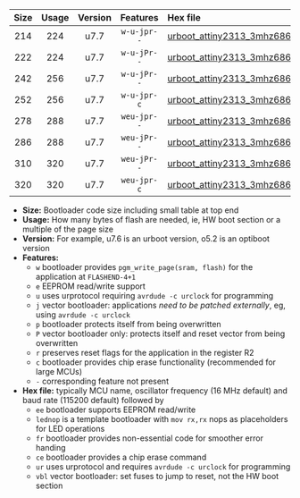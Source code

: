 |Size|Usage|Version|Features|Hex file|
|:-:|:-:|:-:|:-:|:--|
|214|224|u7.7|`w-u-jpr--`|[urboot_attiny2313_3mhz6864_19200bps_lednop_ur_vbl.hex](https://raw.githubusercontent.com/stefanrueger/urboot.hex/main/mcus/attiny2313/fcpu_3mhz6864/19200_bps/urboot_attiny2313_3mhz6864_19200bps_lednop_ur_vbl.hex)|
|222|224|u7.7|`w-u-jPr--`|[urboot_attiny2313_3mhz6864_19200bps_ur_vbl.hex](https://raw.githubusercontent.com/stefanrueger/urboot.hex/main/mcus/attiny2313/fcpu_3mhz6864/19200_bps/urboot_attiny2313_3mhz6864_19200bps_ur_vbl.hex)|
|242|256|u7.7|`w-u-jPr--`|[urboot_attiny2313_3mhz6864_19200bps_lednop_fr_ur_vbl.hex](https://raw.githubusercontent.com/stefanrueger/urboot.hex/main/mcus/attiny2313/fcpu_3mhz6864/19200_bps/urboot_attiny2313_3mhz6864_19200bps_lednop_fr_ur_vbl.hex)|
|252|256|u7.7|`w-u-jpr-c`|[urboot_attiny2313_3mhz6864_19200bps_lednop_fr_ce_ur_vbl.hex](https://raw.githubusercontent.com/stefanrueger/urboot.hex/main/mcus/attiny2313/fcpu_3mhz6864/19200_bps/urboot_attiny2313_3mhz6864_19200bps_lednop_fr_ce_ur_vbl.hex)|
|278|288|u7.7|`weu-jpr--`|[urboot_attiny2313_3mhz6864_19200bps_ee_lednop_ur_vbl.hex](https://raw.githubusercontent.com/stefanrueger/urboot.hex/main/mcus/attiny2313/fcpu_3mhz6864/19200_bps/urboot_attiny2313_3mhz6864_19200bps_ee_lednop_ur_vbl.hex)|
|286|288|u7.7|`weu-jPr--`|[urboot_attiny2313_3mhz6864_19200bps_ee_ur_vbl.hex](https://raw.githubusercontent.com/stefanrueger/urboot.hex/main/mcus/attiny2313/fcpu_3mhz6864/19200_bps/urboot_attiny2313_3mhz6864_19200bps_ee_ur_vbl.hex)|
|310|320|u7.7|`weu-jPr--`|[urboot_attiny2313_3mhz6864_19200bps_ee_lednop_fr_ur_vbl.hex](https://raw.githubusercontent.com/stefanrueger/urboot.hex/main/mcus/attiny2313/fcpu_3mhz6864/19200_bps/urboot_attiny2313_3mhz6864_19200bps_ee_lednop_fr_ur_vbl.hex)|
|320|320|u7.7|`weu-jpr-c`|[urboot_attiny2313_3mhz6864_19200bps_ee_lednop_fr_ce_ur_vbl.hex](https://raw.githubusercontent.com/stefanrueger/urboot.hex/main/mcus/attiny2313/fcpu_3mhz6864/19200_bps/urboot_attiny2313_3mhz6864_19200bps_ee_lednop_fr_ce_ur_vbl.hex)|

- **Size:** Bootloader code size including small table at top end
- **Usage:** How many bytes of flash are needed, ie, HW boot section or a multiple of the page size
- **Version:** For example, u7.6 is an urboot version, o5.2 is an optiboot version
- **Features:**
  + `w` bootloader provides `pgm_write_page(sram, flash)` for the application at `FLASHEND-4+1`
  + `e` EEPROM read/write support
  + `u` uses urprotocol requiring `avrdude -c urclock` for programming
  + `j` vector bootloader: applications *need to be patched externally*, eg, using `avrdude -c urclock`
  + `p` bootloader protects itself from being overwritten
  + `P` vector bootloader only: protects itself and reset vector from being overwritten
  + `r` preserves reset flags for the application in the register R2
  + `c` bootloader provides chip erase functionality (recommended for large MCUs)
  + `-` corresponding feature not present
- **Hex file:** typically MCU name, oscillator frequency (16 MHz default) and baud rate (115200 default) followed by
  + `ee` bootloader supports EEPROM read/write
  + `lednop` is a template bootloader with `mov rx,rx` nops as placeholders for LED operations
  + `fr` bootloader provides non-essential code for smoother error handing
  + `ce` bootloader provides a chip erase command
  + `ur` uses urprotocol and requires `avrdude -c urclock` for programming
  + `vbl` vector bootloader: set fuses to jump to reset, not the HW boot section
